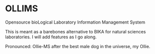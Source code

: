 # OLLIMS
Opensource bioLogical Laboratory Information Management System

This is meant as a barebones alternative to BIKA for natural sciences laboratories. I will add features as I go along.

Pronounced: Ollie-MS after the best male dog in the universe, my Ollie.

